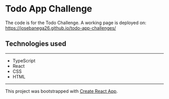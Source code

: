 # Todo App Challenge

The code is for the Todo Challenge. A working page is deployed on: https://josebanega26.github.io/todo-app-challenges/

## Technologies used
****
- TypeScript
- React
- CSS
- HTML

****
This project was bootstrapped with [Create React App](https://create-react-app.dev/docs/adding-typescript/).